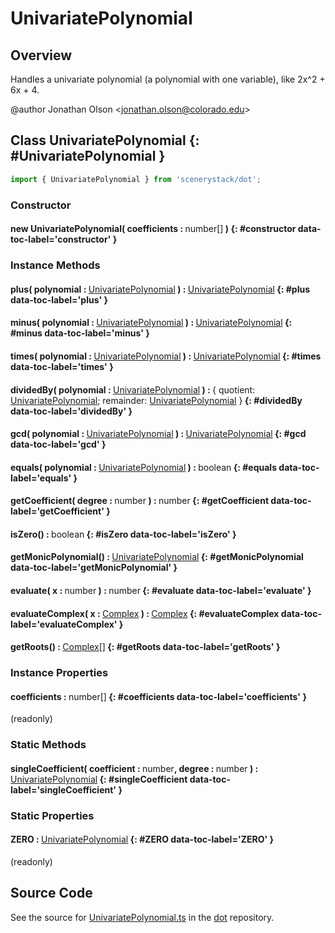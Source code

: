 # UnivariatePolynomial

## Overview

Handles a univariate polynomial (a polynomial with one variable), like 2x^2 + 6x + 4.

@author Jonathan Olson &lt;jonathan.olson@colorado.edu&gt;

## Class UnivariatePolynomial {: #UnivariatePolynomial }


```js
import { UnivariatePolynomial } from 'scenerystack/dot';
```
### Constructor

#### new UnivariatePolynomial( coefficients : <span style="font-weight: 400;"><span style="color: hsla(calc(var(--md-hue) + 180deg),80%,40%,1);">number</span>[]</span> ) {: #constructor data-toc-label='constructor' }

### Instance Methods

#### plus( polynomial : <span style="font-weight: 400;">[UnivariatePolynomial](../dot/UnivariatePolynomial.md)</span> ) : <span style="font-weight: 400;">[UnivariatePolynomial](../dot/UnivariatePolynomial.md)</span> {: #plus data-toc-label='plus' }

#### minus( polynomial : <span style="font-weight: 400;">[UnivariatePolynomial](../dot/UnivariatePolynomial.md)</span> ) : <span style="font-weight: 400;">[UnivariatePolynomial](../dot/UnivariatePolynomial.md)</span> {: #minus data-toc-label='minus' }

#### times( polynomial : <span style="font-weight: 400;">[UnivariatePolynomial](../dot/UnivariatePolynomial.md)</span> ) : <span style="font-weight: 400;">[UnivariatePolynomial](../dot/UnivariatePolynomial.md)</span> {: #times data-toc-label='times' }

#### dividedBy( polynomial : <span style="font-weight: 400;">[UnivariatePolynomial](../dot/UnivariatePolynomial.md)</span> ) : <span style="font-weight: 400;">{ quotient: [UnivariatePolynomial](../dot/UnivariatePolynomial.md); remainder: [UnivariatePolynomial](../dot/UnivariatePolynomial.md) }</span> {: #dividedBy data-toc-label='dividedBy' }

#### gcd( polynomial : <span style="font-weight: 400;">[UnivariatePolynomial](../dot/UnivariatePolynomial.md)</span> ) : <span style="font-weight: 400;">[UnivariatePolynomial](../dot/UnivariatePolynomial.md)</span> {: #gcd data-toc-label='gcd' }

#### equals( polynomial : <span style="font-weight: 400;">[UnivariatePolynomial](../dot/UnivariatePolynomial.md)</span> ) : <span style="font-weight: 400;"><span style="color: hsla(calc(var(--md-hue) + 180deg),80%,40%,1);">boolean</span></span> {: #equals data-toc-label='equals' }

#### getCoefficient( degree : <span style="font-weight: 400;"><span style="color: hsla(calc(var(--md-hue) + 180deg),80%,40%,1);">number</span></span> ) : <span style="font-weight: 400;"><span style="color: hsla(calc(var(--md-hue) + 180deg),80%,40%,1);">number</span></span> {: #getCoefficient data-toc-label='getCoefficient' }

#### isZero() : <span style="font-weight: 400;"><span style="color: hsla(calc(var(--md-hue) + 180deg),80%,40%,1);">boolean</span></span> {: #isZero data-toc-label='isZero' }

#### getMonicPolynomial() : <span style="font-weight: 400;">[UnivariatePolynomial](../dot/UnivariatePolynomial.md)</span> {: #getMonicPolynomial data-toc-label='getMonicPolynomial' }

#### evaluate( x : <span style="font-weight: 400;"><span style="color: hsla(calc(var(--md-hue) + 180deg),80%,40%,1);">number</span></span> ) : <span style="font-weight: 400;"><span style="color: hsla(calc(var(--md-hue) + 180deg),80%,40%,1);">number</span></span> {: #evaluate data-toc-label='evaluate' }

#### evaluateComplex( x : <span style="font-weight: 400;">[Complex](../dot/Complex.md)</span> ) : <span style="font-weight: 400;">[Complex](../dot/Complex.md)</span> {: #evaluateComplex data-toc-label='evaluateComplex' }

#### getRoots() : <span style="font-weight: 400;">[Complex](../dot/Complex.md)[]</span> {: #getRoots data-toc-label='getRoots' }

### Instance Properties

#### coefficients : <span style="font-weight: 400;"><span style="color: hsla(calc(var(--md-hue) + 180deg),80%,40%,1);">number</span>[]</span> {: #coefficients data-toc-label='coefficients' }

(readonly)

### Static Methods

#### singleCoefficient( coefficient : <span style="font-weight: 400;"><span style="color: hsla(calc(var(--md-hue) + 180deg),80%,40%,1);">number</span></span>, degree : <span style="font-weight: 400;"><span style="color: hsla(calc(var(--md-hue) + 180deg),80%,40%,1);">number</span></span> ) : <span style="font-weight: 400;">[UnivariatePolynomial](../dot/UnivariatePolynomial.md)</span> {: #singleCoefficient data-toc-label='singleCoefficient' }

### Static Properties

#### ZERO : <span style="font-weight: 400;">[UnivariatePolynomial](../dot/UnivariatePolynomial.md)</span> {: #ZERO data-toc-label='ZERO' }

(readonly)



## Source Code

See the source for [UnivariatePolynomial.ts](https://github.com/phetsims/dot/blob/main/js/UnivariatePolynomial.ts) in the [dot](https://github.com/phetsims/dot) repository.

